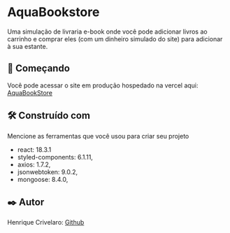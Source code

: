# AquaBookstore

Uma simulação de livraria e-book onde você pode adicionar livros ao carrinho e comprar eles (com um dinheiro simulado do site) para adicionar à sua estante. 

## 🚀 Começando

Você pode acessar o site em produção hospedado na vercel aqui: [AquaBookStore](https://react-library-frontend-flame.vercel.app/)

## 🛠️ Construído com

Mencione as ferramentas que você usou para criar seu projeto

*  react: 18.3.1 
*  styled-components: 6.1.11,
*  axios: 1.7.2,
*  jsonwebtoken: 9.0.2,
*  mongoose: 8.4.0,


## ✒️ Autor

Henrique Crivelaro: [Github](https://github.com/crivelarohenrique)
